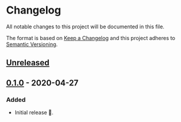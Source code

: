 # Changelog

All notable changes to this project will be documented in this file.

The format is based on [Keep a Changelog](http://keepachangelog.com/en/1.0.0/) and this project adheres to [Semantic Versioning](http://semver.org/spec/v2.0.0.html).

## [Unreleased]

## [0.1.0] - 2020-04-27

### Added

- Initial release 🎉.

[unreleased]: https://github.com/kddeisz/eslint-plugin-vue-accessibility/compare/v0.1.0...HEAD
[0.1.0]: https://github.com/CultureHQ/components/compare/9de449...v0.1.0
